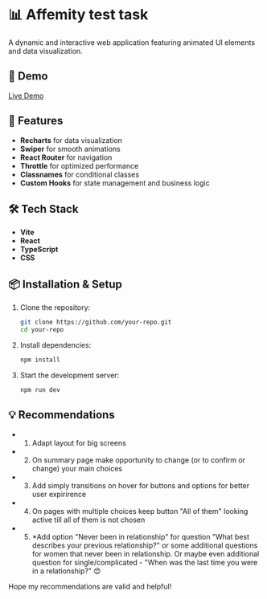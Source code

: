 # 📊 Affemity test task

A dynamic and interactive web application featuring animated UI elements and data visualization.

## 🚀 Demo
[Live Demo](https://taniabarkovskya.github.io/affemity-test-task/)

## 📂 Features
- **Recharts** for data visualization
- **Swiper** for smooth animations
- **React Router** for navigation
- **Throttle** for optimized performance
- **Classnames** for conditional classes
- **Custom Hooks** for state management and business logic

## 🛠️ Tech Stack
- **Vite**
- **React**
- **TypeScript**
- **CSS**

## 📦 Installation & Setup

1. Clone the repository:
   ```bash
   git clone https://github.com/your-repo.git
   cd your-repo
   ```

2. Install dependencies:
   ```bash
   npm install
   ```

3. Start the development server:
   ```bash
   npm run dev
   ```

## 💡 Recommendations

- 1. Adapt layout for big screens
- 2. On summary page make opportunity to change (or to confirm or change) your main choices
- 3. Add simply transitions on hover for buttons and options for better user expirirence
- 4. On pages with multiple choices keep button "All of them" looking active till all of them is not chosen
- 5. *Add option "Never been in relationship" for question "What best describes your previous relationship?" or some additional questions for women that never been in relationship. Or maybe even additional question for single/complicated - "When was the last time you were in a relationship?" 😊

Hope my recommendations are valid and helpful!
